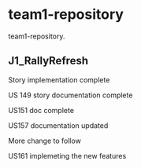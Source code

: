 # team1-repository

team1-repository. 

## J1_RallyRefresh 

Story implementation complete

US 149 story documentation complete

US151 doc complete

US157 documentation updated

More change to follow

US161 implemeting the new features